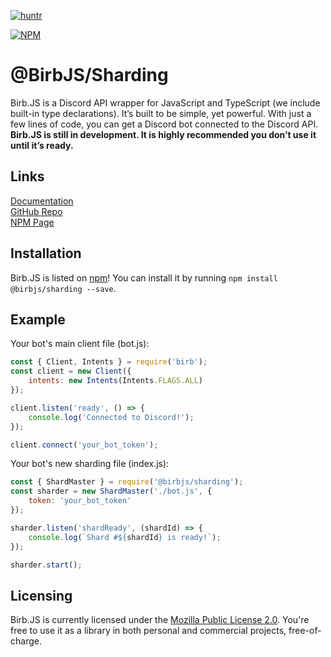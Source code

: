 [![huntr](https://cdn.huntr.dev/huntr_security_badge_mono.svg)](https://huntr.dev)

[![NPM](https://nodei.co/npm/@birbjs/sharding.png)](https://nodei.co/npm/@birbjs/sharding)

# @BirbJS/Sharding
Birb.JS is a Discord API wrapper for JavaScript and TypeScript (we include built-in type declarations). It’s built to be simple, yet powerful. With just a few lines of code, you can get a Discord bot connected to the Discord API. **Birb.JS is still in development. It is highly recommended you don’t use it until it’s ready.**

## Links
[Documentation](https://birb.js.org/addons/sharding)    
[GitHub Repo](https://github.com/BirbJS/Sharding)    
[NPM Page](https://npmjs.com/package/@birbjs/sharding)

## Installation
Birb.JS is listed on [npm](https://www.npmjs.com/package/@birbjs/sharding)! You can install it by running `npm install @birbjs/sharding --save`.

## Example
Your bot's main client file (bot.js):
```js
const { Client, Intents } = require('birb');
const client = new Client({
    intents: new Intents(Intents.FLAGS.ALL)
});

client.listen('ready', () => {
    console.log('Connected to Discord!');
});

client.connect('your_bot_token');
```
Your bot's new sharding file (index.js):
```js
const { ShardMaster } = require('@birbjs/sharding');
const sharder = new ShardMaster('./bot.js', {
    token: 'your_bot_token'
});

sharder.listen('shardReady', (shardId) => {
    console.log(`Shard #${shardId} is ready!`);
});

sharder.start();
```

## Licensing
Birb.JS is currently licensed under the [Mozilla Public License 2.0](https://github.com/BirbJS/Birb/blob/main/LICENSE). You're free to use it as a library in both personal and commercial projects, free-of-charge.
